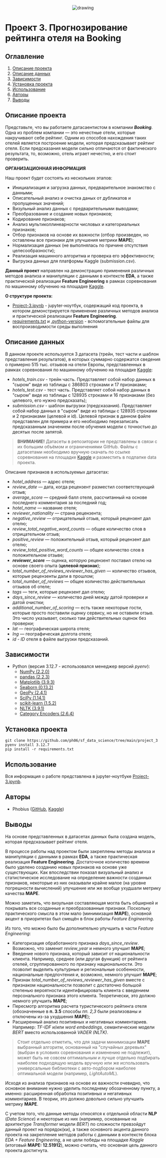<center><img src=./images/header.png alt="drawing"/></center>

# Проект 3. Прогнозирование рейтинга отеля на Booking

## Оглавление  
1. [Описание проекта](#Описание-проекта)
2. [Описание данных](#Описание-данных)
3. [Зависимости](#Зависимости)
4. [Установка проекта](#Установка-проекта)
5. [Использование](#Использование)
6. [Авторы](#Авторы)
7. [Выводы](#Выводы)

## Описание проекта
Представьте, что вы работаете датасаентистом в компании ***Booking***. Одна из проблем компании — это нечестные отели, которые накручивают себе рейтинг. Одним из способов нахождения таких отелей является построение модели, которая предсказывает рейтинг отеля. Если предсказания модели сильно отличаются от фактического результата, то, возможно, отель играет нечестно, и его стоит проверить.

**ОРГАНИЗАЦИОННАЯ ИНФОРМАЦИЯ**

Наш проект будет состоять из нескольких этапов:

- Инициализация и загрузка данных, предварительное знакомство с данными;
- Описательный анализ и очистка даных от дубликатов и пропущенных значений;
- Визульный анализ данных с предварительными выводами;
- Преобразование и создание новых признаков;
- Кодирование признаков;
- Анализ мультиколлинеарности числовых и категориальных признаков;
- Отбор признаков на основе их важности (отбор произведен, но оставлены все признаки для улучшения метрики **MAPE**);
- Нормализация данных (не выполнялась по причине отсутствия целесообразности);
- Реализация машинного алгоритма и проверка его эффективности;
- Выгрузка данных для платформы Kaggle (submission.csv).

**Данный проект** направлен на демонстрацию применения различных методов анализа и манипуляции с данными в контексте **EDA**, а также практической реализации **Feature Engineering** в рамках соревнования по машинному обучению на площадке [Kaggle](https://www.kaggle.com/competitions/sf-booking).

**О структуре проекта:**
* [Project-3.ipynb](./Project-3.ipynb) - jupyter-ноутбук, содержащий код проекта, в котором демонстрируется применение различных методов анализа и практической реализации **Feature Engineering**.
* [requirements.txt](./requirements.txt) и [.python-version](./.python-version) - вспомогательные файлы для воспроизводимости среды выполнения


## Описание данных
В данном проекте используется 3 датасета (трейн, тест части и шаблон представления результатов), в которых суммарно содержатся сведения о примерно 515 тыс. отзывов на отели Европы, представленных в рамках соревнования по машинному обучению на площадке [Kaggle](https://www.kaggle.com/competitions/sf-booking):
* *hotels_train.csv* - трейн часть. Представляет собой набор данных в "сыром" виде из таблицы с 386803 строками и 17 признаками;
* *hotels_test.csv* - тест часть. Представляет собой набор данных в "сыром" виде из таблицы с 128935 строками и 16 признаками (без целевого, его нужно предсказать);
* *submission.csv* - шаблон выгрузки (предсказания). Представляет собой набор данных в "сыром" виде из таблицы с 128935 строками и 2 признаками (целевой и id). Целевой признак в данном файле представлен для примера и его необходимо перезаписать предсказанным значением после обучения модели с точностью до десятых после запятой.
>**ВНИМАНИЕ!** Датасеты в репозитории не представлены в связи с их большим объёмом и ограничениями GitHub. Файлы с датасетами необходимо вручную скачать по ссылке соревнования на площадке [Kaggle](https://www.kaggle.com/competitions/sf-booking) и разместить в подпапке data проекта.

Описание признаков в используемых датасетах:

- *hotel_address* — адрес отеля;
- *review_date* — дата, когда рецензент разместил соответствующий отзыв;
- *average_score* — средний балл отеля, рассчитанный на основе последнего комментария за последний год;
- *hotel_name* — название отеля;
- *reviewer_nationality* — страна рецензента;
- *negative_review* — отрицательный отзыв, который рецензент дал отелю;
- *review_total_negative_word_counts* — общее количество слов в отрицательном отзыв;
- *positive_review* — положительный отзыв, который рецензент дал отелю;
- *review_total_positive_word_counts* — общее количество слов в положительном отзыве;
- ***reviewer_score*** — оценка, которую рецензент поставил отелю на основе своего опыта (**целевой признак**);
- *total_number_of_reviews_reviewer_has_given* — количество отзывов, которые рецензенты дали в прошлом;
- *total_number_of_reviews* — общее количество действительных отзывов об отеле;
- *tags* — теги, которые рецензент дал отелю;
- *days_since_review* — количество дней между датой проверки и датой очистки;
- *additional_number_of_scoring* — есть также некоторые гости, которые просто поставили оценку сервису, но не оставили отзыв. Это число указывает, сколько там действительных оценок без проверки;
- *lat* — географическая широта отеля;
- *lng* — географическая долгота отеля;
- *id* - *ID* отеля в файле выгрузки предсказаний.

## Зависимости
* Python (версия 3.12.7 - использовался менеджер версий *pyenv*):
    * [NumPy (2.2.0)](https://numpy.org)
    * [pandas (2.2.3)](https://pandas.pydata.org)
    * [Matplotlib (3.9.3)](https://matplotlib.org)
    * [Seaborn (0.13.2)](https://seaborn.pydata.org)
    * [GeoPy (2.4.1)](https://geopy.readthedocs.io)
    * [SciPy (1.14.1)](https://scipy.org)
    * [scikit-learn (1.5.2)](https://scikit-learn.org)
    * [NLTK (3.9.1)](https://www.nltk.org)
    * [Category Encoders (2.6.4)](https://contrib.scikit-learn.org/category_encoders/)


## Установка проекта
```
git clone https://github.com/ph06/sf_data_science/tree/main/project_3
pyenv install 3.12.7
pip install -r requirements.txt
```

## Использование
Вся информация о работе представлена в jupyter-ноутбуке [Project-3.ipynb](./Project-3.ipynb).


## Авторы
* Phobius ([GitHub](https://github.com/ph06/), [Kaggle](https://www.kaggle.com/vladimirsivokon))


## Выводы
На основе представленных в датасетах данных была создана модель, которая предсказывает рейтинг отеля.

В процессе работы над проектом были закреплены методы анализа и манипуляции с данными в рамках **EDA**, а также практическая реализация **Feature Engineering**. Достаточное количество времени было уделено созданию новых признаков на основе уже существующих. Как впоследствии показал визуальный анализ и статистическое исследование на определение важности созданных признаков, некоторые из них оказывали крайне малое (на уровне погрешности вычислений) улучшение или же вообще ухудшали метрику качества **MAPE**.

Можно заметить, что визульная составляющая могла быть обширней и покрывать все созданные и преобразованные признаки. Поскольку практического смысла в этом мало (минимизация **MAPE**), основной акцент в приоритетах был смещён в блок работы *Feature Engineering*.

Из того, что можно было бы дополнительно улучшить в части *Feature Engineering*:
- Категоризация обработанного признака *days_since_review*. Возможно, что заменит *review_year* и немного улучшит **MAPE**;
- Введение нового признака, который зависит от национальности клиента. Например, среднее (или другая функция) от рейтинга отелей, сгруппированного по признаку национальности. Это позволит выделить культурные и региональные особенности, национальные предпочтения и, возможно, немного улучшит **MAPE**;
- Признак *total_number_of_reviews_reviewer_has_given* вместе с признаком национальности позволит с достаточно большой степенью вероятности идентифицировать клиента с введением персонального признака этого клиента. Теоретически, это должно немного улучшить **MAPE**;
- Пересмотр алгоритма расчета туристического рейтинга отеля (обозначенные в **п. 3.5** способы *пп. 2,3* были реализованы и отключены из-за ухудшения **MAPE**);
- Расширенный анализ позитивных и негативных комментариев. Например: *TF-IDF* и/или *word embeddings*, семантические модели *BERT* вместо использованной *VADER (NLTK)*.

>Стоит отдельно отметить, что для задачи минимизации **MAPE** выбранный алгоритм, основанный на "случайных деревьях" (выбран в условиях соревнования и изменению не подлежит), может быть не совсем оптимальным и лучше отдельно подбирать наиболее подходящую модель вручную или же использовать универсальные библиотеки с авто-подбором наиболее оптимальной модели (например, *LightAutoML*).

Исходя из анализа признаков на основе их важности очевидно, что основное внимание нужно уделить последнему обозаченному пункту, а именно: расширенная обработка позитивных и негативных комментариев. В теории, это должно довольно сильно улучшить метрику **MAPE**.

С учетом того, что данные методы относятся к отдельной области **NLP** (*Data Science*) и некоторые из них (например, основанные на архитектуре *Transformer* модели *BERT*) по сложности превзойдут данный проект на порядок(ки), а также основного акцента данного проекта на закрепление методов работы с данными в контексте блока *EDA + Feature Engineering*, а не цели победы на площадке *Kaggle* (итоговый **MAPE: 12.51912**), можно считать, что основная цель данного проекта достигнута.